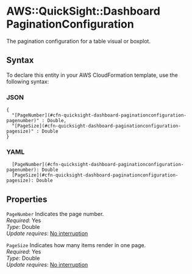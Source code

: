 # AWS::QuickSight::Dashboard PaginationConfiguration<a name="aws-properties-quicksight-dashboard-paginationconfiguration"></a>

The pagination configuration for a table visual or boxplot\.

## Syntax<a name="aws-properties-quicksight-dashboard-paginationconfiguration-syntax"></a>

To declare this entity in your AWS CloudFormation template, use the following syntax:

### JSON<a name="aws-properties-quicksight-dashboard-paginationconfiguration-syntax.json"></a>

```
{
  "[PageNumber](#cfn-quicksight-dashboard-paginationconfiguration-pagenumber)" : Double,
  "[PageSize](#cfn-quicksight-dashboard-paginationconfiguration-pagesize)" : Double
}
```

### YAML<a name="aws-properties-quicksight-dashboard-paginationconfiguration-syntax.yaml"></a>

```
  [PageNumber](#cfn-quicksight-dashboard-paginationconfiguration-pagenumber): Double
  [PageSize](#cfn-quicksight-dashboard-paginationconfiguration-pagesize): Double
```

## Properties<a name="aws-properties-quicksight-dashboard-paginationconfiguration-properties"></a>

`PageNumber`  <a name="cfn-quicksight-dashboard-paginationconfiguration-pagenumber"></a>
Indicates the page number\.  
*Required*: Yes  
*Type*: Double  
*Update requires*: [No interruption](https://docs.aws.amazon.com/AWSCloudFormation/latest/UserGuide/using-cfn-updating-stacks-update-behaviors.html#update-no-interrupt)

`PageSize`  <a name="cfn-quicksight-dashboard-paginationconfiguration-pagesize"></a>
Indicates how many items render in one page\.  
*Required*: Yes  
*Type*: Double  
*Update requires*: [No interruption](https://docs.aws.amazon.com/AWSCloudFormation/latest/UserGuide/using-cfn-updating-stacks-update-behaviors.html#update-no-interrupt)